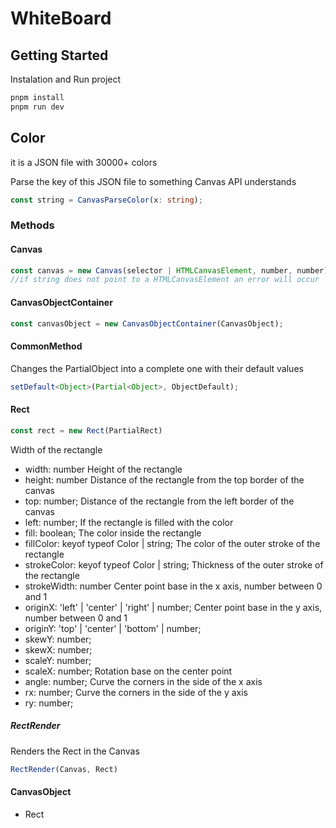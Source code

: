 # WhiteBoard
## Getting Started
Instalation and Run project
```sh
pnpm install
pnpm run dev 
```
## Color
it is a JSON file with 30000+ colors

Parse the key of this JSON file to something Canvas API understands
```typescript
const string = CanvasParseColor(x: string);
```

### Methods
#### Canvas
```typescript
const canvas = new Canvas(selector | HTMLCanvasElement, number, number);
//if string does not point to a HTMLCanvasElement an error will occur
```
#### CanvasObjectContainer
```typescript
const canvasObject = new CanvasObjectContainer(CanvasObject);
```

#### CommonMethod
Changes the PartialObject into a complete one with their default values
```typescript
setDefault<Object>(Partial<Object>, ObjectDefault);
```

#### Rect

```typescript
const rect = new Rect(PartialRect)
```
Width of the rectangle
* width: number
Height of the rectangle
* height: number
Distance of the rectangle from the top border of the canvas
* top: number;
Distance of the rectangle from the left border of the canvas
* left: number;
If the rectangle is filled with the color
* fill: boolean;
The color inside the rectangle
* fillColor: keyof typeof Color | string;
The color of the outer stroke of the rectangle
* strokeColor: keyof typeof Color | string;
Thickness of the outer stroke of the rectangle
* strokeWidth: number
Center point base in the x axis, number between 0 and 1
* originX: 'left' | 'center' | 'right' | number;
Center point base in the y axis, number between 0 and 1
* originY: 'top' | 'center' | 'bottom' | number;
* skewY: number;
* skewX: number;
* scaleY: number;
* scaleX: number;
Rotation base on the center point
* angle: number;
Curve the corners in the side of the x axis
* rx: number;
Curve the corners in the side of the y axis
* ry: number;

##### RectRender
Renders the Rect in the Canvas
```typescript
RectRender(Canvas, Rect)
```

#### CanvasObject
* Rect
